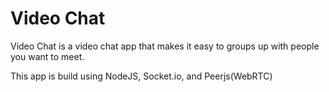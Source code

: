 # Video Chat

Video Chat is a video chat app that makes it easy to groups up with people you want to meet.

This app is build using NodeJS, Socket.io, and Peerjs(WebRTC)
